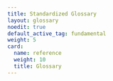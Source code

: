 ```yaml
---
title: Standardized Glossary
layout: glossary
noedit: true
default_active_tag: fundamental
weight: 5
card:
  name: reference
  weight: 10
  title: Glossary
---
```


